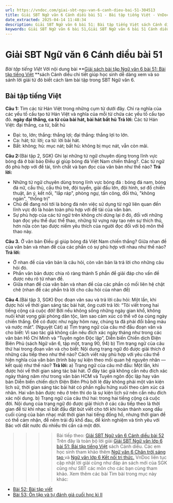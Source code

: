 ```yaml
---
url: https://vndoc.com/giai-sbt-ngu-van-6-canh-dieu-bai-51-304513
title: Giải SBT Ngữ văn 6 Cánh diều bài 51 - Bài tập tiếng Việt - VnDoc.com
date_extracted: 2025-04-14 11:48:34
description: Giải SBT Ngữ văn 6 bài 51: Bài tập tiếng Việt sách Cánh diều được VnDoc sưu tầm và tổng hợp gồm có đáp án chi tiết cho các bạn cùng tham khảo.
keywords: Giải SBT Ngữ văn 6 bài 51,Giải SBT Ngữ văn 6 bài 51 Cánh diều,Giải sách bài tập Ngữ văn CD lớp 6,Ngữ văn lớp 6 Cánh diều,giải bài tập ngữ văn lớp 6,Bài tập tiếng Việt,soạn bài Ngữ văn 6 Cánh diều,ôn tập Ngữ văn 6
---
```


# Giải SBT Ngữ văn 6 Cánh diều bài 51
 _Bài tập tiếng Việt_
Với nội dung bài **[Giải sách bài tập Ngữ văn 6 bài 51: Bài tập tiếng Việt](<https://vndoc.com/giai-sbt-ngu-van-6-canh-dieu-bai-51-304513>) **sách Cánh diều chi tiết giúp học sinh dễ dàng xem và so sánh lời giải từ đó biết cách làm bài tập trong SBT Ngữ văn 6.
## Bài tập tiếng Việt
**Câu 1:** Tìm các từ Hán Việt trong những cụm từ dưới đây. Chỉ ra nghĩa của các yếu tố cấu tạo từ Hán Việt và nghĩa của mỗi từ chứa các yếu tố cấu tạo đó.
**ngày đại thắng, ca từ của bài hát, bài hát bất hủ**
**Trả lời:**
Các từ Hán Việt: đại thắng, ca từ, bất hủ
  * Đại: to, lớn; thắng: thắng lợi; đại thắng: thắng lợi to lớn.
  * Ca: hát; từ: lời; ca từ: lời bài hát.
  * Bất: không; hủ: mục nát; bất hủ: không bị mục nát, vẫn còn mãi.

**Câu 2:**\(Bài tập 2, SGK\) Ghi lại những từ ngữ chuyên dùng trong lĩnh vực bóng đá ở bài báo Điều gì giúp bóng đá Việt Nam chiến thắng?. Các từ ngữ đó phù hợp với đề tài, tính chất và bạn đọc của văn bản như thế nào?
**Trả lời:**
  * Những từ ngữ chuyên dùng trong lĩnh vực bóng đá : bóng đá nam, bóng đá nữ, cầu thủ, cầu thủ trẻ, đội tuyển, giải đấu lớn, đội hình, sơ đồ chiến thuật, ăn ý, kết nối, "lắp ráp", phòng ngự, tấn công, đối thủ, "không ngán", "thống trị"
  * Chủ đề đang nói tới là bóng đá nên việc sử dụng từ ngữ liên quan đến lĩnh vực đó là hoàn toàn phù hợp với đề tài của văn bản.
  * Sự phù hợp của các từ ngữ trên không chỉ dừng lại ở đó, đối với những bạn đọc yêu thể dục thể thao, những từ vựng này tạo nên sự thích thú, hơn nữa còn tạo được niềm yêu thích của người đọc đối với bộ môn thể thao này.

**Câu 3.** Ở văn bản Điều gì giúp bóng đá Việt Nam chiến thắng? Giữa nhan đề của văn bản và nhan đề của các phần có sự phù hợp với nhau như thế nào?
**Trả lời:**
  * Ở nhan đề của văn bản là câu hỏi, còn văn bản là trả lời cho những câu hỏi đó.
  * Phần văn bản được chia rõ ràng thành 5 phần để giải đáp cho vấn đề được nêu rõ từ nhan đề.
  * Giữa nhan đề của văn bản và nhan đề của các phần có mối liên hệ chặt chẽ \(nhan đề các phần trả lời cho câu hỏi của nhan đề\)

**Câu 4.**\(Bài tập 3, SGK\) Đọc đoạn văn sau và trả lời câu hỏi:
Một lần, khi được hỏi về thời gian sáng tác bài hát, ông cười trả lời: “Tôi viết trong hai tiếng cộng cả cuộc đời\! Bởi nếu không sống những ngày gian khổ, không nuôi khát vọng giải phóng dân tộc, làm sao cảm xúc có thể vỡ òa cùng ngày chiến thắng. Để có được như ngày hôm nay, chúng ta đã phải đổi bằng máu và nước mắt”. \(Nguyệt Cát\)
a\) Tìm trạng ngữ của câu mở đầu đoạn văn và cho biết: Vì sao tác giả không cần nêu đích xác ngày tháng như trong các văn bản Hồ Chí Minh và “Tuyên ngôn Độc lập”, Diễn biến Chiến dịch Điện Biên Phủ \(sách Ngữ văn 6, tập một, trang 90, 94\)
b\) Tìm trạng ngữ của câu thứ hai trong đoạn văn và cho biết: Nội dung trạng ngữ đó được giải thích ở những câu tiếp theo như thế nào? Cách viết này phù hợp với yêu câu thể hiện nghĩa của văn bản \(trình bày sự kiện theo mối quan hệ nguyên nhân — kết quả\) như thế nào?
**Trả lời:**
a\) Trạng ngữ của câu mở đầu: Một lần, khi được hỏi về thời gian sáng tác bài hát.
Ở đây tác giả không cần nêu đích xác ngày tháng năm như trong văn bản HCM và Tuyên ngôn độc lập hay văn bản Diễn biến chiến dịch Điện Biên Phủ bởi lẽ đây không phải một văn kiện lịch sử, thời gian sáng tác bài hát có phần ngẫu hứng xuôi theo cảm xúc cá nhân. Hai văn bản được nêu ở trên thì do là sự kiện lịch sử nên cần nêu đích xác nội dung.
b\) Trạng ngữ của câu thứ hai: trong hai tiếng cộng cả cuộc đời.
Nội dung của trạng ngữ đó được giải thích ở các câu tiếp theo là thời gian để từ khi nhạc sĩ bắt đầu đặt bút viết cho tới khi hoàn thành xong dấu cuối cùng của bản nhạc mất thời gian hai tiếng đồng hồ, nhưng thời gian đề có thể cảm nhận, để nếm trải đủ khổ đau, để kinh nghiệm và tình yêu với Bác với đất nước đủ nhiều thì cần cả một đời.
>>>> Bài tiếp theo: [Giải SBT Ngữ văn 6 Cánh diều bài 52](<https://vndoc.com/giai-sbt-ngu-van-6-canh-dieu-bai-52-304515>)
Trên đây là toàn bộ lời giải [Giải SBT Ngữ văn lớp 6 bài 51: Bài tập tiếng Việt](<https://vndoc.com/giai-sbt-ngu-van-6-canh-dieu-bai-51-304513>) sách Cánh diều. Các em học sinh tham khảo thêm [Ngữ văn 6 Chân trời sáng tạo ](<https://vndoc.com/ngu-van-6-sach-chan-troi-sang-tao>)và [Ngữ văn lớp 6 Kết nối tri thức.](<https://vndoc.com/mon-ngu-van-lop6>) VnDoc liên tục cập nhật lời giải cũng như đáp án sách mới của SGK cũng như SBT các môn cho các bạn cùng tham khảo.
Xem thêm các bài Tìm bài trong mục này khác:
  * [Bài 52: Bài tập viết](</giai-sbt-ngu-van-6-canh-dieu-bai-52-304515>)
  * [Bài 53: Ôn tập và tự đánh giá cuối học kì II](</giai-sbt-ngu-van-6-canh-dieu-bai-53-304516>)

